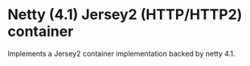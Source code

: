 # Netty (4.1) Jersey2 (HTTP/HTTP2) container

Implements a Jersey2 container implementation backed by netty 4.1.

```java



```